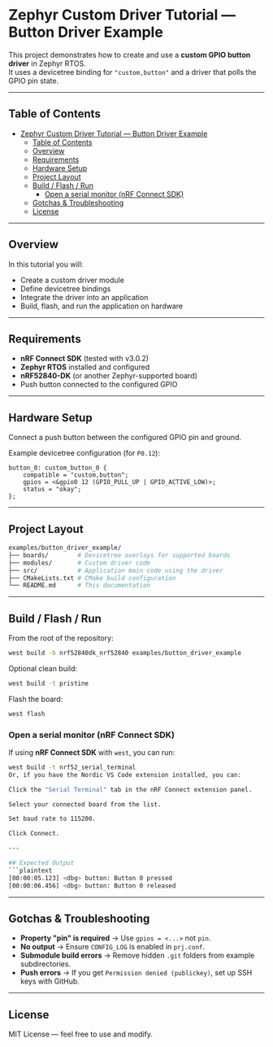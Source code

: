 # Zephyr Custom Driver Tutorial — Button Driver Example

This project demonstrates how to create and use a **custom GPIO button driver** in Zephyr RTOS.  
It uses a devicetree binding for `"custom,button"` and a driver that polls the GPIO pin state.

---

## Table of Contents
- [Zephyr Custom Driver Tutorial — Button Driver Example](#zephyr-custom-driver-tutorial--button-driver-example)
  - [Table of Contents](#table-of-contents)
  - [Overview](#overview)
  - [Requirements](#requirements)
  - [Hardware Setup](#hardware-setup)
  - [Project Layout](#project-layout)
  - [Build / Flash / Run](#build--flash--run)
    - [Open a serial monitor (nRF Connect SDK)](#open-a-serial-monitor-nrf-connect-sdk)
  - [Gotchas \& Troubleshooting](#gotchas--troubleshooting)
  - [License](#license)

---

## Overview
In this tutorial you will:
- Create a custom driver module
- Define devicetree bindings
- Integrate the driver into an application
- Build, flash, and run the application on hardware

---

## Requirements
- **nRF Connect SDK** (tested with v3.0.2)
- **Zephyr RTOS** installed and configured
- **nRF52840-DK** (or another Zephyr-supported board)
- Push button connected to the configured GPIO

---

## Hardware Setup
Connect a push button between the configured GPIO pin and ground.  

Example devicetree configuration (for `P0.12`):
```dts
button_0: custom_button_0 {
    compatible = "custom,button";
    gpios = <&gpio0 12 (GPIO_PULL_UP | GPIO_ACTIVE_LOW)>;
    status = "okay";
};
```

---

## Project Layout
```bash
examples/button_driver_example/
├── boards/        # Devicetree overlays for supported boards
├── modules/       # Custom driver code
├── src/           # Application main code using the driver
├── CMakeLists.txt # CMake build configuration
└── README.md      # This documentation
```

---

## Build / Flash / Run
From the root of the repository:

```bash
west build -b nrf52840dk_nrf52840 examples/button_driver_example
```

Optional clean build:
```bash
west build -t pristine
```

Flash the board:
```bash
west flash
```

### Open a serial monitor (nRF Connect SDK)

If using **nRF Connect SDK** with `west`, you can run:

```bash
west build -t nrf52_serial_terminal
Or, if you have the Nordic VS Code extension installed, you can:

Click the "Serial Terminal" tab in the nRF Connect extension panel.

Select your connected board from the list.

Set baud rate to 115200.

Click Connect.

---

## Expected Output
```plaintext
[00:00:05.123] <dbg> button: Button 0 pressed
[00:00:06.456] <dbg> button: Button 0 released
```

---

## Gotchas & Troubleshooting
- **Property "pin" is required** → Use `gpios = <...>` not `pin`.
- **No output** → Ensure `CONFIG_LOG` is enabled in `prj.conf`.
- **Submodule build errors** → Remove hidden `.git` folders from example subdirectories.
- **Push errors** → If you get `Permission denied (publickey)`, set up SSH keys with GitHub.

---

## License
MIT License — feel free to use and modify.
